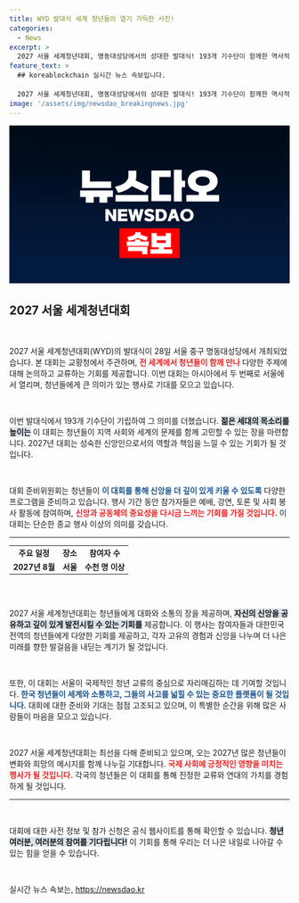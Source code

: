 ```yaml
---
title: WYD 발대식 세계 청년들의 열기 가득한 사진!
categories:
  - News
excerpt: >
  2027 서울 세계청년대회, 명동대성당에서의 성대한 발대식! 193개 기수단이 함께한 역사적 순간을 놓치지 마세요. 아시아의 중심, 서울에서 펼쳐질 청년들의 축제!
feature_text: >
  ## koreablockchain 실시간 뉴스 속보입니다.

  2027 서울 세계청년대회, 명동대성당에서의 성대한 발대식! 193개 기수단이 함께한 역사적 순간을 놓치지 마세요. 아시아의 중심, 서울에서 펼쳐질 청년들의 축제!
image: '/assets/img/newsdao_breakingnews.jpg'
---
```


<p><img src="/assets/img/newsdao_breakingnews.jpg" alt="koreablockchain 속보" /></p>

<h2 data-ke-size="size26">2027 서울 세계청년대회</h2>

<p data-ke-size="size16">&nbsp;</p>

<p>2027 서울 세계청년대회(WYD)의 발대식이 28일 서울 중구 명동대성당에서 개최되었습니다. 본 대회는 교황청에서 주관하며, <b><span style="color: #ee2323;">전 세계에서 청년들이 함께 만나</span></b> 다양한 주제에 대해 논의하고 교류하는 기회를 제공합니다. 이번 대회는 아시아에서 두 번째로 서울에서 열리며, 청년들에게 큰 의미가 있는 행사로 기대를 모으고 있습니다. </p>

<p data-ke-size="size16">&nbsp;</p>

<p>이번 발대식에서 193개 기수단이 기립하여 그 의미를 더했습니다. <b><span style="background-color: #21538527;">젊은 세대의 목소리를 높이는</span></b> 이 대회는 청년들이 지역 사회와 세계의 문제를 함께 고민할 수 있는 장을 마련합니다. 2027년 대회는 성숙한 신앙인으로서의 역할과 책임을 느낄 수 있는 기회가 될 것입니다.</p>

<p data-ke-size="size16">&nbsp;</p>

<p>대회 준비위원회는 청년들이 <b><span style="color: #1a5490;">이 대회를 통해 신앙을 더 깊이 있게 키울 수 있도록</span></b> 다양한 프로그램을 준비하고 있습니다. 행사 기간 동안 참가자들은 예배, 강연, 토론 및 사회 봉사 활동에 참여하며, <b><span style="color: #ee2323;">신앙과 공동체의 중요성을 다시금 느끼는 기회를 가질 것입니다.</span></b> 이 대회는 단순한 종교 행사 이상의 의미를 갖습니다.</p>

<hr />

<table style="border-collapse: collapse; width: 100%; height: 66px;">
<tbody>
<tr>
<td style="text-align: center; height: 17px;"><b>주요 일정</b></td>
<td style="text-align: center; height: 17px;"><b>장소</b></td>
<td style="text-align: center; height: 17px;"><b>참여자 수</b></td>
</tr>
<tr>
<td style="text-align: center; height: 17px;"><b>2027년 8월</b></td>
<td style="text-align: center; height: 17px;"><b>서울</b></td>
<td style="text-align: center; height: 17px;"><b>수천 명 이상</b></td>
</tr>
</tbody>
</table>

<p data-ke-size="size16">&nbsp;</p>

<p>2027 서울 세계청년대회는 청년들에게 대화와 소통의 장을 제공하며, <b><span style="background-color: #21538527;">자신의 신앙을 공유하고 깊이 있게 발전시킬 수 있는 기회를</span></b> 제공합니다. 이 행사는 참여자들과 대한민국 전역의 청년들에게 다양한 기회를 제공하고, 각자 고유의 경험과 신앙을 나누며 더 나은 미래를 향한 발걸음을 내딛는 계기가 될 것입니다. </p>

<p data-ke-size="size16">&nbsp;</p>

<p>또한, 이 대회는 서울이 국제적인 청년 교류의 중심으로 자리매김하는 데 기여할 것입니다. <b><span style="color: #1a5490;">한국 청년들이 세계와 소통하고, 그들의 사고를 넓힐 수 있는 중요한 플랫폼이 될 것입니다.</span></b> 대회에 대한 준비와 기대는 점점 고조되고 있으며, 이 특별한 순간을 위해 많은 사람들이 마음을 모으고 있습니다. </p>

<p data-ke-size="size16">&nbsp;</p>

<p>2027 서울 세계청년대회는 최선을 다해 준비되고 있으며, 오는 2027년 많은 청년들이 변화와 희망의 메시지를 함께 나누길 기대합니다. <b><span style="color: #ee2323;">국제 사회에 긍정적인 영향을 미치는 행사가 될 것입니다.</span></b> 각국의 청년들은 이 대회를 통해 진정한 교류와 연대의 가치를 경험하게 될 것입니다. </p>

<hr />

<p data-ke-size="size16">&nbsp;</p>

<p>대회에 대한 사전 정보 및 참가 신청은 공식 웹사이트를 통해 확인할 수 있습니다. <b><span style="background-color: #21538527;">청년 여러분, 여러분의 참여를 기다립니다!</span></b> 이 기회를 통해 우리는 더 나은 내일로 나아갈 수 있는 힘을 얻을 수 있습니다. </p>

<p data-ke-size="size16">&nbsp;</p>
실시간 뉴스 속보는, <a href="https://newsdao.kr" rel="dofollow">https://newsdao.kr</a>


